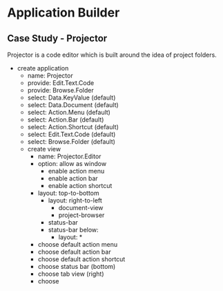 Application Builder
===================

Case Study - Projector
----------------------
Projector is a code editor which is built around the idea of project folders.

 * create application
   * name: Projector
   * provide: Edit.Text.Code
   * provide: Browse.Folder
   * select: Data.KeyValue (default)
   * select: Data.Document (default)
   * select: Action.Menu (default)
   * select: Action.Bar (default)
   * select: Action.Shortcut (default)
   * select: Edit.Text.Code (default)
   * select: Browse.Folder (default)
   * create view
     * name: Projector.Editor
     * option: allow as window
       * enable action menu
       * enable action bar
       * enable action shortcut
     * layout: top-to-bottom
       * layout: right-to-left
         * document-view
         * project-browser
       * status-bar
       * status-bar below:
         * layout:
           * 
     * choose default action menu
     * choose default action bar
     * choose default action shortcut
     * choose status bar (bottom)
     * choose tab view (right)
     * choose 
     
